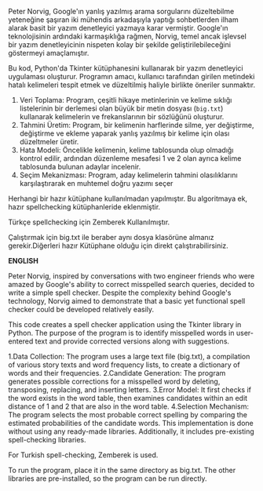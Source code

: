 Peter Norvig, Google'ın yanlış yazılmış arama sorgularını düzeltebilme yeteneğine şaşıran iki mühendis arkadaşıyla yaptığı sohbetlerden ilham alarak basit bir yazım denetleyici yazmaya karar vermiştir. Google'ın teknolojisinin ardındaki karmaşıklığa rağmen, Norvig, temel ancak işlevsel bir yazım denetleyicinin nispeten kolay bir şekilde geliştirilebileceğini göstermeyi amaçlamıştır.

Bu kod, Python'da Tkinter kütüphanesini kullanarak bir yazım denetleyici uygulaması oluşturur. Programın amacı, kullanıcı tarafından girilen metindeki hatalı kelimeleri tespit etmek ve düzeltilmiş haliyle birlikte öneriler sunmaktır.

1. Veri Toplama: Program, çeşitli hikaye metinlerinin ve kelime sıklığı listelerinin bir derlemesi olan büyük bir metin dosyası (`big.txt`) kullanarak kelimelerin ve frekanslarının bir sözlüğünü oluşturur.
2. Tahmini Üretim: Program, bir kelimenin harflerinde silme, yer değiştirme, değiştirme ve ekleme yaparak yanlış yazılmış bir kelime için olası düzeltmeler üretir.
3. Hata Modeli: Öncelikle kelimenin, kelime tablosunda olup olmadığı kontrol edilir, ardından düzenleme mesafesi 1 ve 2 olan ayrıca kelime tablosunda bulunan adaylar incelenir.
4. Seçim Mekanizması: Program, aday kelimelerin tahmini olasılıklarını karşılaştırarak en muhtemel doğru yazımı seçer

Herhangi bir hazır kütüphane kullanılmadan yapılmıştır. Bu algoritmaya ek, hazır spellchecking kütüphanleride eklenmiştir.

Türkçe spellchecking için Zemberek Kullanılmıştır.


Çalıştırmak için big.txt ile beraber aynı dosya klasörüne almanız gerekir.Diğerleri hazır Kütüphane olduğu için direkt çalıştırabilirsiniz.


**********************************************************ENGLISH**********************************************************


Peter Norvig, inspired by conversations with two engineer friends who were amazed by Google's ability to correct misspelled search queries, decided to write a simple spell checker. Despite the complexity behind Google's technology, Norvig aimed to demonstrate that a basic yet functional spell checker could be developed relatively easily.

This code creates a spell checker application using the Tkinter library in Python. The purpose of the program is to identify misspelled words in user-entered text and provide corrected versions along with suggestions.

1.Data Collection: The program uses a large text file (big.txt), a compilation of various story texts and word frequency lists, to create a dictionary of words and their frequencies.
2.Candidate Generation: The program generates possible corrections for a misspelled word by deleting, transposing, replacing, and inserting letters.
3.Error Model: It first checks if the word exists in the word table, then examines candidates within an edit distance of 1 and 2 that are also in the word table.
4.Selection Mechanism: The program selects the most probable correct spelling by comparing the estimated probabilities of the candidate words.
This implementation is done without using any ready-made libraries. Additionally, it includes pre-existing spell-checking libraries.

For Turkish spell-checking, Zemberek is used.

To run the program, place it in the same directory as big.txt. The other libraries are pre-installed, so the program can be run directly.
